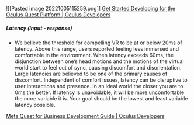 ![[Pasted image 20221005115259.png]]
[Get Started Developing for the Oculus Quest Platform | Oculus Developers](https://developer.oculus.com/quest/)


##### Latency (input - response)
- We believe the threshold for compelling VR to be at or below 20ms of latency. Above this range, users reported feeling less immersed and comfortable in the environment. When latency exceeds 60ms, the disjunction between one’s head motions and the motions of the virtual world start to feel out of sync, causing discomfort and disorientation. Large latencies are believed to be one of the primary causes of discomfort. Independent of comfort issues, latency can be disruptive to user interactions and presence. In an ideal world the closer you are to 0ms the better. If latency is unavoidable, it will be more uncomfortable the more variable it is. Your goal should be the lowest and least variable latency possible.

[Meta Quest for Business Development Guide | Oculus Developers](https://developer.oculus.com/documentation/ofb/ofb-developer-reference/)